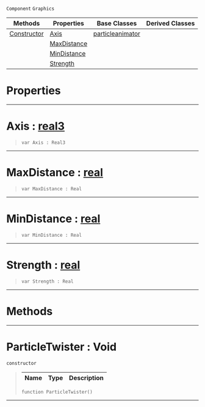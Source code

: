  `Component` `Graphics`



|Methods|Properties|Base Classes|Derived Classes|
|---|---|---|---|
|[ Constructor](https://github.com/zeroengineteam/ZeroDocs/code_reference/class_reference/particletwister.markdown#particletwister-void)|[ Axis](https://github.com/zeroengineteam/ZeroDocs/code_reference/class_reference/particletwister.markdown#axis-zero-engine-documen)|[particleanimator](https://github.com/zeroengineteam/ZeroDocs/code_reference/class_reference/particleanimator.markdown)| |
| |[ MaxDistance](https://github.com/zeroengineteam/ZeroDocs/code_reference/class_reference/particletwister.markdown#maxdistance-zero-engine)| | |
| |[ MinDistance](https://github.com/zeroengineteam/ZeroDocs/code_reference/class_reference/particletwister.markdown#mindistance-zero-engine)| | |
| |[ Strength](https://github.com/zeroengineteam/ZeroDocs/code_reference/class_reference/particletwister.markdown#strength-zero-engine-doc)| | |


 #  Properties


---  
 #  Axis : [real3](https://github.com/zeroengineteam/ZeroDocs/code_reference/zilch_base_types/real3.markdown)

> 
> ``` lang=cpp, name=Zilch
> var Axis : Real3


---  
 #  MaxDistance : [real](https://github.com/zeroengineteam/ZeroDocs/code_reference/zilch_base_types/real.markdown)

> 
> ``` lang=cpp, name=Zilch
> var MaxDistance : Real


---  
 #  MinDistance : [real](https://github.com/zeroengineteam/ZeroDocs/code_reference/zilch_base_types/real.markdown)

> 
> ``` lang=cpp, name=Zilch
> var MinDistance : Real


---  
 #  Strength : [real](https://github.com/zeroengineteam/ZeroDocs/code_reference/zilch_base_types/real.markdown)

> 
> ``` lang=cpp, name=Zilch
> var Strength : Real


---  
 #  Methods


---  
 #  ParticleTwister : Void

 `constructor`

> 
> |Name|Type|Description|
> |---|---|---|
> ``` lang=cpp, name=Zilch
> function ParticleTwister()
> ``` 


---  
 

 